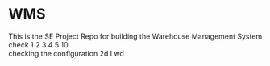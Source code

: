 # WMS
This is the SE Project Repo for building the Warehouse Management System
check 1 2 3 4 5 10  
checking the configuration
2d
l
wd